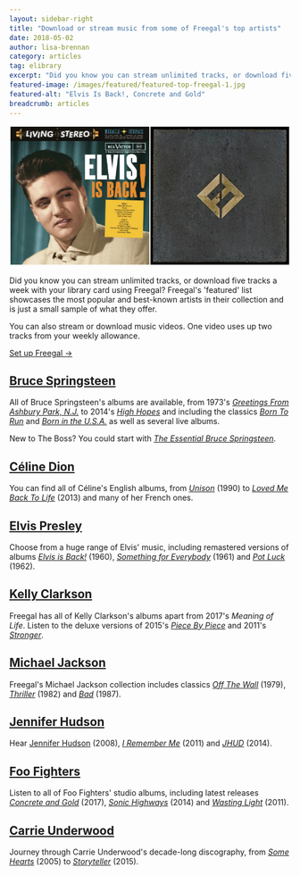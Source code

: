 ```yaml
---
layout: sidebar-right
title: "Download or stream music from some of Freegal's top artists"
date: 2018-05-02
author: lisa-brennan
category: articles
tag: elibrary
excerpt: "Did you know you can stream unlimited tracks, or download five tracks a week with your library card using Freegal? Freegal's 'featured' list showcases the most popular and best-known artists in their collection and is just a small sample of what they offer."
featured-image: /images/featured/featured-top-freegal-1.jpg
featured-alt: "Elvis Is Back!, Concrete and Gold"
breadcrumb: articles
---
```


![Elvis Is Back!, Concrete and Gold](/images/featured/featured-top-freegal-1.jpg)

Did you know you can stream unlimited tracks, or download five tracks a week with your library card using Freegal? Freegal's 'featured' list showcases the most popular and best-known artists in their collection and is just a small sample of what they offer.

You can also stream or download music videos. One video uses up two tracks from your weekly allowance.

[Set up Freegal &rarr;](/elibrary/freegal/)

## [Bruce Springsteen](https://suffolklibraries.freegalmusic.com/home/featured/artists/QnJ1Y2UgU3ByaW5nc3RlZW4)

All of Bruce Springsteen's albums are available, from 1973's [<cite>Greetings From Ashbury Park, N.J.</cite>](https://suffolklibraries.freegalmusic.com/home/featured/artists/QnJ1Y2UgU3ByaW5nc3RlZW4/albums/4325631/1) to 2014's [<cite>High Hopes</cite>](https://suffolklibraries.freegalmusic.com/home/featured/artists/QnJ1Y2UgU3ByaW5nc3RlZW4/albums/28696220/1) and including the classics [<cite>Born To Run</cite>](https://suffolklibraries.freegalmusic.com/home/featured/artists/QnJ1Y2UgU3ByaW5nc3RlZW4/albums/20959080/1) and [<cite>Born in the U.S.A.</cite>](https://suffolklibraries.freegalmusic.com/home/featured/artists/QnJ1Y2UgU3ByaW5nc3RlZW4/albums/67392/1) as well as several live albums.

New to The Boss? You could start with [<cite>The Essential Bruce Springsteen</cite>](https://suffolklibraries.freegalmusic.com/home/featured/artists/QnJ1Y2UgU3ByaW5nc3RlZW4/albums/24311811/1).

## [Céline Dion](https://suffolklibraries.freegalmusic.com/home/featured/artists/Q8OpbGluZSBEaW9u)

You can find all of Céline's English albums, from [<cite>Unison</cite>](https://suffolklibraries.freegalmusic.com/home/featured/artists/Q8OpbGluZSBEaW9u/albums/1958171/1) (1990) to [<cite>Loved Me Back To Life</cite>](https://suffolklibraries.freegalmusic.com/home/featured/artists/Q8OpbGluZSBEaW9u/albums/28411738/1) (2013) and many of her French ones.

## [Elvis Presley](https://suffolklibraries.freegalmusic.com/home/featured/artists/RWx2aXMgUHJlc2xleQ)

Choose from a huge range of Elvis' music, including remastered versions of albums [<cite>Elvis is Back!</cite>](https://suffolklibraries.freegalmusic.com/home/featured/artists/RWx2aXMgUHJlc2xleQ/albums/191773450496/2) (1960), [<cite>Something for Everybody</cite>](https://suffolklibraries.freegalmusic.com/home/featured/artists/RWx2aXMgUHJlc2xleQ/albums/191773450519/2) (1961) and [<cite>Pot Luck</cite>](https://suffolklibraries.freegalmusic.com/home/featured/artists/RWx2aXMgUHJlc2xleQ/albums/191773450533/2) (1962).

## [Kelly Clarkson](https://suffolklibraries.freegalmusic.com/home/featured/artists/S2VsbHkgQ2xhcmtzb24)

Freegal has all of Kelly Clarkson's albums apart from 2017's <cite>Meaning of Life</cite>. Listen to the deluxe versions of 2015's [<cite>Piece By Piece</cite>](https://suffolklibraries.freegalmusic.com/home/featured/artists/S2VsbHkgQ2xhcmtzb24/albums/32000661/1) and 2011's [<cite>Stronger</cite>](https://suffolklibraries.freegalmusic.com/home/featured/artists/S2VsbHkgQ2xhcmtzb24/albums/24128437/1).

## [Michael Jackson](https://suffolklibraries.freegalmusic.com/home/featured/artists/TWljaGFlbCBKYWNrc29u)

Freegal's Michael Jackson collection includes classics [<cite>Off The Wall</cite>](https://suffolklibraries.freegalmusic.com/home/featured/artists/TWljaGFlbCBKYWNrc29u/albums/58163/1) (1979), [<cite>Thriller</cite>](https://suffolklibraries.freegalmusic.com/home/featured/artists/TWljaGFlbCBKYWNrc29u/albums/148410/1) (1982) and [<cite>Bad</cite>](https://suffolklibraries.freegalmusic.com/home/featured/artists/TWljaGFlbCBKYWNrc29u/albums/26158815/1) (1987).

## [Jennifer Hudson](https://suffolklibraries.freegalmusic.com/home/featured/artists/SmVubmlmZXIgSHVkc29u)

Hear [Jennifer Hudson](https://suffolklibraries.freegalmusic.com/home/featured/artists/SmVubmlmZXIgSHVkc29u/albums/10896074/1) (2008), [<cite>I Remember Me</cite>](https://suffolklibraries.freegalmusic.com/home/featured/artists/SmVubmlmZXIgSHVkc29u/albums/23514848/1) (2011) and [<cite>JHUD</cite>](https://suffolklibraries.freegalmusic.com/home/featured/artists/SmVubmlmZXIgSHVkc29u/albums/29331450/1) (2014).

## [Foo Fighters](https://suffolklibraries.freegalmusic.com/home/featured/artists/Rm9vIEZpZ2h0ZXJz)

Listen to all of Foo Fighters' studio albums, including latest releases [<cite>Concrete and Gold</cite>](https://suffolklibraries.freegalmusic.com/home/featured/artists/Rm9vIEZpZ2h0ZXJz/albums/33443856/1) (2017), [<cite>Sonic Highways</cite>](https://suffolklibraries.freegalmusic.com/home/featured/artists/Rm9vIEZpZ2h0ZXJz/albums/29331614/1) (2014) and [<cite>Wasting Light</cite>](https://suffolklibraries.freegalmusic.com/home/featured/artists/Rm9vIEZpZ2h0ZXJz/albums/23741639/1) (2011).

## [Carrie Underwood](https://suffolklibraries.freegalmusic.com/home/featured/artists/Q2FycmllIFVuZGVyd29vZA)

Journey through Carrie Underwood's decade-long discography, from [<cite>Some Hearts</cite>](https://suffolklibraries.freegalmusic.com/home/featured/artists/Q2FycmllIFVuZGVyd29vZA/albums/6311709/1) (2005) to [<cite>Storyteller</cite>](https://suffolklibraries.freegalmusic.com/home/featured/artists/Q2FycmllIFVuZGVyd29vZA/albums/30796810/1) (2015).

